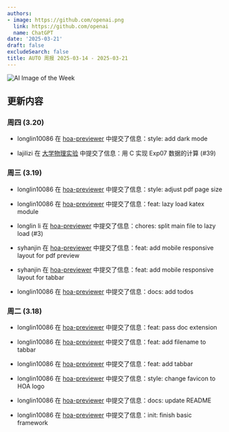 ```yaml
---
authors:
- image: https://github.com/openai.png
  link: https://github.com/openai
  name: ChatGPT
date: '2025-03-21'
draft: false
excludeSearch: false
title: AUTO 周报 2025-03-14 - 2025-03-21
---
```


![AI Image of the Week](https://static.hoa.moe/news/weekly/weekly-2025-03-14/generated_image_cropped.png)

## 更新内容

### 周四 (3.20)

- longlin10086 在 [hoa-previewer](https://github.com/HITSZ-OpenAuto/hoa-previewer) 中提交了信息：style: add dark mode

- lajilizi 在 [大学物理实验](https://github.com/HITSZ-OpenAuto/PHYS1002) 中提交了信息：用 C 实现 Exp07 数据的计算 (#39)

### 周三 (3.19)

- longlin10086 在 [hoa-previewer](https://github.com/HITSZ-OpenAuto/hoa-previewer) 中提交了信息：style: adjust pdf page size

- longlin10086 在 [hoa-previewer](https://github.com/HITSZ-OpenAuto/hoa-previewer) 中提交了信息：feat: lazy load katex module

- longlin li 在 [hoa-previewer](https://github.com/HITSZ-OpenAuto/hoa-previewer) 中提交了信息：chores: split main file to lazy load (#3)

- syhanjin 在 [hoa-previewer](https://github.com/HITSZ-OpenAuto/hoa-previewer) 中提交了信息：feat: add mobile responsive layout for pdf preview

- syhanjin 在 [hoa-previewer](https://github.com/HITSZ-OpenAuto/hoa-previewer) 中提交了信息：feat: add mobile responsive layout for tabbar

- longlin10086 在 [hoa-previewer](https://github.com/HITSZ-OpenAuto/hoa-previewer) 中提交了信息：docs: add todos

### 周二 (3.18)

- longlin10086 在 [hoa-previewer](https://github.com/HITSZ-OpenAuto/hoa-previewer) 中提交了信息：feat: pass doc extension

- longlin10086 在 [hoa-previewer](https://github.com/HITSZ-OpenAuto/hoa-previewer) 中提交了信息：feat: add filename to tabbar

- longlin10086 在 [hoa-previewer](https://github.com/HITSZ-OpenAuto/hoa-previewer) 中提交了信息：feat: add tabbar

- longlin10086 在 [hoa-previewer](https://github.com/HITSZ-OpenAuto/hoa-previewer) 中提交了信息：style: change favicon to HOA logo

- longlin10086 在 [hoa-previewer](https://github.com/HITSZ-OpenAuto/hoa-previewer) 中提交了信息：docs: update README

- longlin10086 在 [hoa-previewer](https://github.com/HITSZ-OpenAuto/hoa-previewer) 中提交了信息：init: finish basic framework

